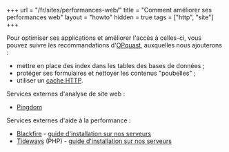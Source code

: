 +++
url = "/fr/sites/performances-web/"
title = "Comment améliorer ses performances web"
layout = "howto"
hidden = true
tags = ["http", "site"]
+++

Pour optimiser ses applications et améliorer l'accès à celles-ci, vous pouvez suivre les recommandations d'[OPquast](https://checklists.opquast.com/fr/webperf/), auxquelles nous ajouterons :

- mettre en place des index dans les tables des bases de données ;
- protéger ses formulaires et nettoyer les contenus "poubelles" ;
- utiliser un [cache HTTP](sites/http-cache).

Services externes d'analyse de site web :

- [Pingdom](https://tools.pingdom.com/)

Services externes d'aide à la performance :

- [Blackfire](https://blackfire.io/) - [guide d'installation sur nos serveurs](guides/blackfire)
- [Tideways](https://tideways.com/) (PHP) - [guide d'installation sur nos serveurs](guides/tideways)
